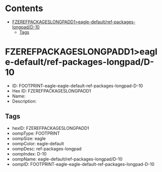 



Contents
========

* [FZEREFPACKAGESLONGPADD1>eagle-default/ref-packages-longpad/D-10](#fzerefpackageslongpadd1eagle-defaultref-packages-longpadd-10)
	* [Tags](#tags)

# FZEREFPACKAGESLONGPADD1>eagle-default/ref-packages-longpad/D-10

- ID: FOOTPRINT-eagle-eagle-default-ref-packages-longpad-D-10
- Hex ID: FZEREFPACKAGESLONGPADD1
- Name: 
- Description: 

## Tags

- hexID: FZEREFPACKAGESLONGPADD1
- oompType: FOOTPRINT
- oompSize: eagle
- oompColor: eagle-default
- oompDesc: ref-packages-longpad
- oompIndex: D-10
- oompName: eagle-default/ref-packages-longpad/D-10
- oompID: FOOTPRINT-eagle-eagle-default-ref-packages-longpad-D-10
